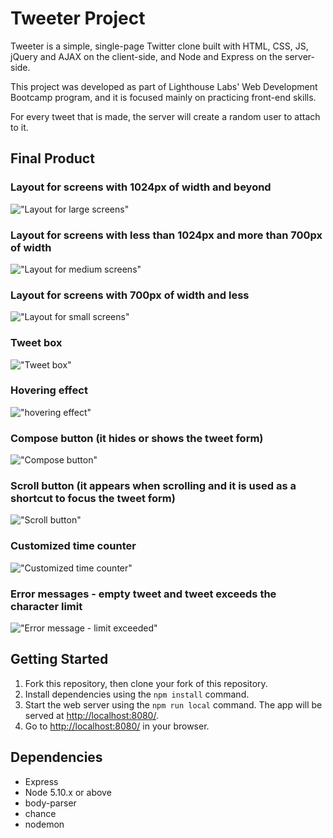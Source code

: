 # Tweeter Project

Tweeter is a simple, single-page Twitter clone built with HTML, CSS, JS, jQuery and AJAX on the client-side, and Node and Express on the server-side.

This project was developed as part of Lighthouse Labs' Web Development Bootcamp program, and it is focused mainly on practicing front-end skills.

For every tweet that is made, the server will create a random user to attach to it.

## Final Product

### Layout for screens with 1024px of width and beyond
!["Layout for large screens"](https://github.com/danilogondim/tweeter/blob/master/docs/1024px-of-width-and-over.png?raw=true)
### Layout for screens with less than 1024px and more than 700px of width
!["Layout for medium screens"](https://github.com/danilogondim/tweeter/blob/master/docs/between-700px-and-1024px-of-width.png?raw=true)
### Layout for screens with 700px of width and less
!["Layout for small screens"](https://github.com/danilogondim/tweeter/blob/master/docs/700px-of-width-and-less.png?raw=true)
### Tweet box
!["Tweet box"](https://github.com/danilogondim/tweeter/blob/master/docs/tweet-box.png?raw=true)
### Hovering effect
!["hovering effect"](https://github.com/danilogondim/tweeter/blob/master/docs/hover-effect.gif?raw=true)
### Compose button (it hides or shows the tweet form)
!["Compose button"](https://github.com/danilogondim/tweeter/blob/master/docs/compose-button-w-behaviour.gif?raw=true)
### Scroll button (it appears when scrolling and it is used as a shortcut to focus the tweet form)
!["Scroll button"](https://github.com/danilogondim/tweeter/blob/master/docs/scroll-button.gif?raw=true)
### Customized time counter
!["Customized time counter"](https://github.com/danilogondim/tweeter/blob/master/docs/customized%20time%20counter.png?raw=true)
### Error messages - empty tweet and tweet exceeds the character limit
!["Error message - limit exceeded"](https://github.com/danilogondim/tweeter/blob/master/docs/error-messages.gif?raw=true)

## Getting Started

1. Fork this repository, then clone your fork of this repository.
2. Install dependencies using the `npm install` command.
3. Start the web server using the `npm run local` command. The app will be served at <http://localhost:8080/>.
4. Go to <http://localhost:8080/> in your browser.

## Dependencies

- Express
- Node 5.10.x or above
- body-parser
- chance
- nodemon